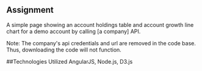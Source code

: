 ## Assignment
A simple page showing an account holdings table and account growth line chart for a demo account by calling [a company] API.

Note: The company's api credentials and url are removed in the code base. Thus, downloading the code will not function.

##Technologies Utilized 
AngularJS, Node.js, D3.js
